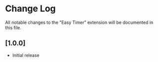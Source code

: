 # Change Log

All notable changes to the "Easy Timer" extension will be documented in this file.

## [1.0.0]

-   Initial release
